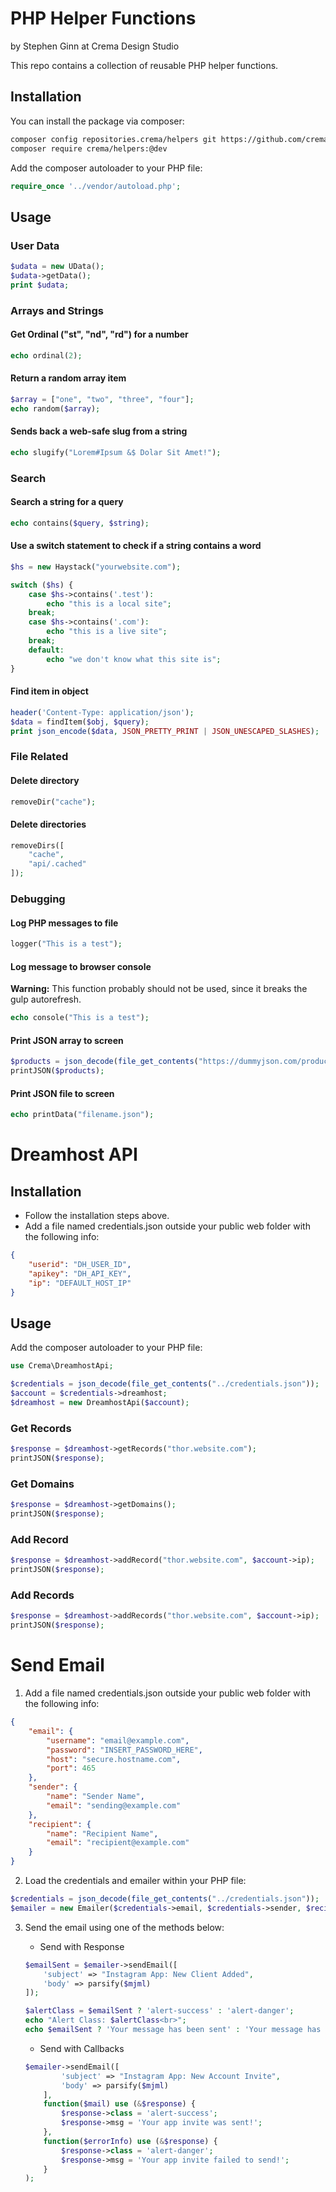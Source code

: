# PHP Helper Functions
by Stephen Ginn at Crema Design Studio

This repo contains a collection of reusable PHP helper functions.

## Installation
You can install the package via composer:
```bash
composer config repositories.crema/helpers git https://github.com/cremadesign/helpers
composer require crema/helpers:@dev
```

Add the composer autoloader to your PHP file:
```php
require_once '../vendor/autoload.php';
```

## Usage

### User Data
```php
$udata = new UData();
$udata->getData();
print $udata;
```

### Arrays and Strings

#### Get Ordinal ("st", "nd", "rd") for a number
```php
echo ordinal(2);
```

#### Return a random array item
```php
$array = ["one", "two", "three", "four"];
echo random($array);
```

#### Sends back a web-safe slug from a string
```php
echo slugify("Lorem#Ipsum &$ Dolar Sit Amet!");
```

### Search

#### Search a string for a query
```php
echo contains($query, $string);
```

#### Use a switch statement to check if a string contains a word
```php
$hs = new Haystack("yourwebsite.com");

switch ($hs) {
	case $hs->contains('.test'):
		echo "this is a local site";
	break;
	case $hs->contains('.com'):
		echo "this is a live site";
	break;
	default:
		echo "we don't know what this site is";
}
```

#### Find item in object
```php
header('Content-Type: application/json');
$data = findItem($obj, $query);
print json_encode($data, JSON_PRETTY_PRINT | JSON_UNESCAPED_SLASHES);
```

### File Related

#### Delete directory
```php
removeDir("cache");
```

#### Delete directories
```php
removeDirs([
	"cache",
	"api/.cached"
]);
```

### Debugging

#### Log PHP messages to file
```php
logger("This is a test");
```

#### Log message to browser console
**Warning:** This function probably should not be used, since it breaks the gulp autorefresh.
```php
echo console("This is a test");
```

#### Print JSON array to screen
```php
$products = json_decode(file_get_contents("https://dummyjson.com/products/1"), true);
printJSON($products);
```

#### Print JSON file to screen
```php
echo printData("filename.json");
```

# Dreamhost API

## Installation
- Follow the installation steps above.
- Add a file named credentials.json outside your public web folder with the following info:
```json
{
	"userid": "DH_USER_ID",
	"apikey": "DH_API_KEY",
	"ip": "DEFAULT_HOST_IP"
}
```

## Usage

Add the composer autoloader to your PHP file:
```php
use Crema\DreamhostApi;

$credentials = json_decode(file_get_contents("../credentials.json"));
$account = $credentials->dreamhost;
$dreamhost = new DreamhostApi($account);
```

### Get Records
```php
$response = $dreamhost->getRecords("thor.website.com");
printJSON($response);
```

### Get Domains
```php
$response = $dreamhost->getDomains();
printJSON($response);
```

### Add Record
```php
$response = $dreamhost->addRecord("thor.website.com", $account->ip);
printJSON($response);
```

### Add Records
```php
$response = $dreamhost->addRecords("thor.website.com", $account->ip);
printJSON($response);
```

# Send Email
1. Add a file named credentials.json outside your public web folder with the following info:
```json
{
	"email": {
		"username": "email@example.com",
		"password": "INSERT_PASSWORD_HERE",
		"host": "secure.hostname.com",
		"port": 465
	},
	"sender": {
		"name": "Sender Name",
		"email": "sending@example.com"
	},
	"recipient": {
		"name": "Recipient Name",
		"email": "recipient@example.com"
	}
}
```

2. Load the credentials and emailer within your PHP file:
```php
$credentials = json_decode(file_get_contents("../credentials.json"));
$emailer = new Emailer($credentials->email, $credentials->sender, $recipient);
```

3. Send the email using one of the methods below:
	- Send with Response
	```php
	$emailSent = $emailer->sendEmail([
		'subject' => "Instagram App: New Client Added",
		'body' => parsify($mjml)
	]);

	$alertClass = $emailSent ? 'alert-success' : 'alert-danger';
	echo "Alert Class: $alertClass<br>";
	echo $emailSent ? 'Your message has been sent' : 'Your message has not been sent';
	```
	
	- Send with Callbacks
	```php
	$emailer->sendEmail([
			'subject' => "Instagram App: New Account Invite",
			'body' => parsify($mjml)
		],
		function($mail) use (&$response) {
			$response->class = 'alert-success';
			$response->msg = 'Your app invite was sent!';
		}, 
		function($errorInfo) use (&$response) {
			$response->class = 'alert-danger';
			$response->msg = 'Your app invite failed to send!';
		}
	);
	```
